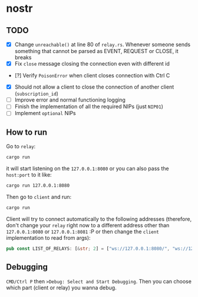 # nostr

## TODO

- [x] Change `unreachable()` at line 80 of `relay.rs`. Whenever someone sends something that cannot be parsed as EVENT, REQUEST or CLOSE, it breaks
- [x] Fix `close` message closing the connection even with different id
- [?] Verify `PoisonError` when client closes connection with Ctrl C
- [x] Should not allow a client to close the connection of another client (`subscription_id`)
- [ ] Improve error and normal functioning logging
- [ ] Finish the implementation of all the required NIPs (just `NIP01`)
- [ ] Implement `optional` NIPs

## How to run

Go to `relay`:

```bash
cargo run
```

it will start listening on the `127.0.0.1:8080` or you can also pass the `host:port` to it like:

```bash
cargo run 127.0.0.1:8080
```

Then go to `client` and run:

```bash
cargo run
```

Client will try to connect automatically to the following addresses (therefore, don't change your `relay` right now
to a different address other than `127.0.0.1:8080` or `127.0.0.1:8081` :P or then change the `client` implementation to read from args):

```rs
pub const LIST_OF_RELAYS: [&str; 2] = ["ws://127.0.0.1:8080/", "ws://127.0.0.1:8081/"];
```

## Debugging

`CMD/Ctrl P` then `>Debug: Select and Start Debugging`. Then you can choose which part (client or relay) you wanna debug.
